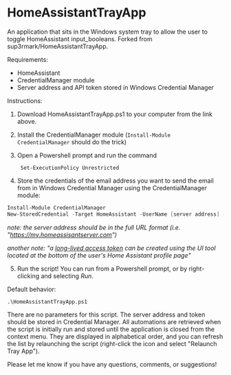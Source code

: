 # HomeAssistantTrayApp
 An application that sits in the Windows system tray to allow the user to toggle HomeAssistant input_booleans. Forked from sup3rmark/HomeAssistantTrayApp.
 
Requirements:
- HomeAssistant
- CredentialManager module
- Server address and API token stored in Windows Credential Manager

Instructions:

1. Download HomeAssistantTrayApp.ps1 to your computer from the link above.
2. Install the CredentialManager module (`Install-Module CredentialManager` should do the trick)
3. Open a Powershell prompt and run the command

        Set-ExecutionPolicy Unrestricted

4. Store the credentials of the email address you want to send the email from in Windows Credential Manager using the CredentialManager module:

```powershell
Install-Module CredentialManager
New-StoredCredential -Target HomeAssistant -UserName [server address] -Password [API token] -Type Generic -Persist LocalMachine
```
*note: the server address should be in the full URL format (i.e. "https://my.homeassisantserver.com")*

*another note: "a [long-lived access token](https://developers.home-assistant.io/docs/auth_api/#long-lived-access-token) can be created using the UI tool located at the bottom of the user's Home Assistant profile page"*

5. Run the script! You can run from a Powershell prompt, or by right-clicking and selecting *Run*.

Default behavior:

    .\HomeAssistantTrayApp.ps1

There are no parameters for this script. The server address and token should be stored in Credential Manager. All automations are retrieved when the script is initially run and stored until the application is closed from the context menu. They are displayed in alphabetical order, and you can refresh the list by relaunching the script (right-click the icon and select "Relaunch Tray App").

Please let me know if you have any questions, comments, or suggestions!
